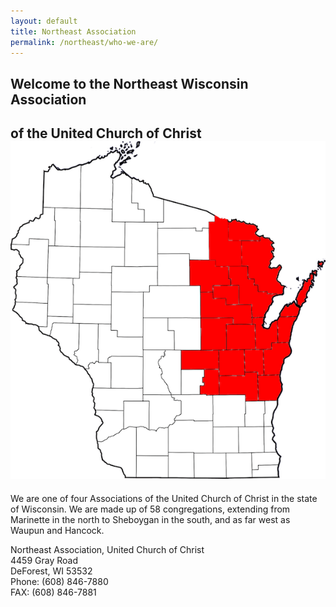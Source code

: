 ```yaml
---
layout: default
title: Northeast Association
permalink: /northeast/who-we-are/
---
```


## Welcome to the Northeast Wisconsin Association<br />
## of the United Church of Christ![Map of the NEA](/assets/images/neamap.png)

We are one of four Associations of the United Church of Christ in the state of Wisconsin. We are made up of 58 congregations, extending from Marinette in the north to Sheboygan in the south, and as far west as Waupun and Hancock.

Northeast Association, United Church of Christ  
4459 Gray Road  
DeForest, WI 53532  
Phone: (608) 846-7880  
FAX: (608) 846-7881  
